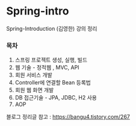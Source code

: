 # Spring-intro
Spring-Introduction (김영한) 강의 정리

### 목차
1. 스프링 프로젝트 생성, 실행, 빌드
2. 웹 기술 - 정적웹 , MVC,  API
3. 회원 서비스 개발
4. Controller에 연결할 Bean 등록법
5. 회원 웹 화면 개발
6. DB 접근기술 - JPA, JDBC, H2 사용
7. AOP 

블로그 정리글 참고 : https://bangu4.tistory.com/267
